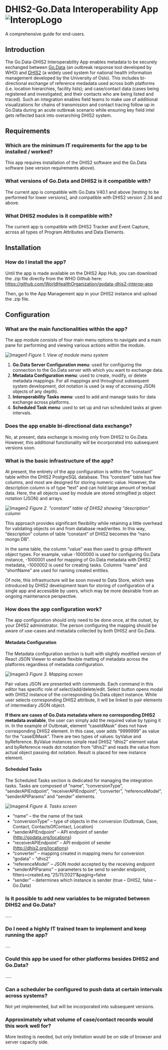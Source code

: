 # DHIS2-Go.Data Interoperability App ![InteropLogo](https://user-images.githubusercontent.com/91990504/156531767-a9ab3a15-2521-47eb-942b-e4c35d283469.png)
A comprehensive guide for end-users.


## Introduction
The Go.Data-DHIS2 Interoperability App enables metadata to be securely exchanged between [Go.Data](https://www.who.int/tools/godata) (an outbreak response tool developed by WHO) and [DHIS2](https://dhis2.org/) (a widely used system for national health information management developed by the University of Oslo). This includes bi-directional exchange of reference medadata used across both platforms (i.e. location hierarchies, facility lists); and case/contact data (cases being registered and investigated; and their contacts who are being listed and traced). Such an integration enables field teams to make use of additional visualizations for chains of transmission and contact tracing follow up in Go.Data during an acute outbreak scenario while ensuring key field intel gets reflected back into overarching DHIS2 system. 

## Requirements
### Which  are the minimum IT requirements for the app to be installed / worked?
This app requires installation of the DHIS2 software and the Go.Data software (see version requirements above). 

### What  versions of Go.Data and DHIS2 is it compatible with?
The current app is compatible with Go.Data V40.1 and above [testing to be performed for lower versions], and compatible with DHIS2 version 2.34 and above.

### What DHIS2  modules is it compatible with?
The current app is compatible with DHIS2 Tracker and Event Capture, across all types of Program Attributes and Data Elements.

## Installation 
### How do I install the app?
Until the app is made available on the DHIS2 App Hub, you can download the .zip file directly from the WHO Github here: https://github.com/WorldHealthOrganization/godata-dhis2-interop-app

Then, go to the App Management app in your DHIS2 instance and upload the .zip file.

## Configuration
### What are the main functionalities within the app?
The app module consists of four main menu options to navigate and a main pane for performing and viewing various actions within the module.

![Imagen1](https://user-images.githubusercontent.com/91990504/156535570-6dc5450e-e2ae-4153-9b78-9e920c6fecfa.png)
*Figure 1. View of module menu system*

1. **Go.Data Server Configuration menu**: used for configuring the connection to the Go.Data server with which you want to exchange data.
2. **Metadata Configuration menu**: used to create, modify, or delete metadata mappings. For all mappings and throughout subsequent system development, dot notation is used (a way of accessing JSON objects of any depth).
3. **Interoperability Tasks menu**: used to add and manage tasks for data exchange across platforms.
4. **Scheduled Task menu**: used to set up and run scheduled tasks at given intervals.

### Does the app enable bi-directional data exchange?
No, at present, data exchange is moving only from DHIS2 to Go.Data. However, this additional functionality will be incorporated into subsequent versions soon.
 
### What is the basic infrastructure of the app?
At present, the entirety of the app configuration is within the “constant” table within the DHIS2 PostgreSQL database. This “constant” table has few columns, and most are designed for storing numeric value. However, the description column is of type “text” and can hold large amount of textual data. Here, the all objects used by module are stored stringified js object notation (JSON) and arrays. 

![Imagen2](https://user-images.githubusercontent.com/91990504/156534998-300c0095-616b-4d6c-aeb5-3abc02cf75d3.png)
*Figure 2. "constant" table of DHIS2 showing "description" column*

This approach provides significant flexibility while retaining a little overhead for validating objects on and from database read/writes. In this way, “description” column of table “constant” of DHIS2 becomes the “nano mongo DB”.  

In the same table, the column “value” was then used to group different object types. For example, value -1000000 is used for configuring Go.Data instance, -1000001 used for mapping of Go.Data metadata with DHIS2 metadata, -1000002 is used for creating tasks. Columns “name” and “shortName” are used for naming created entities. 

Of note,  this infrastructure will be soon moved to Data Store, which was introduced by DHIS2 development team for storing of configuration of a single app and accessible by users, which may be more desirable from an ongoing maintenance perspective.

### How does the app configuration work?
The app configuration should only need to be done once, at the outset, by your DHIS2 administrator. The person configuring the mapping should be aware of use-cases and metadata collected by both DHIS2 and Go.Data.

#### Metadata Configuration
The Metadata configuration section is built with slightly modified version of React JSON Viewer to enable flexible matting of metadata across the platforms regardless of metadata configuration. 

![Imagen3](https://user-images.githubusercontent.com/91990504/156535193-cad7db65-a8cc-46c0-8cff-01a1612dad1b.png)
*Figure 3. Mapping screen*

Pair values JSON are presented with commands. Each command in this editor has specific role of select/add/delete/edit. Select button opens modal with DHIS2 instance of the corresponding Go.Data object instance. While user selects corresponding DHIS2 attribute, it will be linked to pair elements of intermediary JSON object. 

**If there are cases of Go.Data metadata where no corresponding DHIS2 metadata available**, the user can simply add the required value by typing it in. In the example of Outbreak, element “caseIdMask” does not have corresponding DHIS2 element. In this case, user adds “9999999” as value for the “caseIDMask”. There are two types of values: byValue and byReference. ByValue instances simple read DHIS2 “dhis2” element value and byReference reads dot notation from “dhis2” and reads the value from actual object passing dot notation. Result is placed for new instance element. 

#### Scheduled Tasks
The Scheduled Tasks section is dedicated for managing the integration tasks. Tasks are composed of “name”, “conversionType”, “senderAPIEndpoint”, “receiverAPIEndpoint”, “converter”, “referenceModel”, “senderAPIParams” and “sender” elements. 

![Imagen4](https://user-images.githubusercontent.com/91990504/156535781-73d73b27-4d04-4bec-9418-7561c4da982e.png)
*Figure 4. Tasks screen*

- “name” – the  the name of the task
- “conversionType” – type of objects in the conversion (Outbreak, Case, Contact, ContactsOfContact, Location) 
- “senderAPIEndpoint” – API endpoint of sender (http://godata.org/locations) 
- “receiverAPIEndpoint” – API endpoint of sender (http://dhis2.org/locations) 
- “converter” – mapping created in mapping menu for conversion “godata” – “dhis2”
- “referenceModel” – JSON model accepted by the receiving endpoint
- “senderAPIParams” – parameters to be send to sender endpoint, filters=created.eq.”25/11/2021”&paging=false
- “sender” – determines which instance is sender (true – DHIS2, false – Go.Data)


### Is it possible to add new variables to be migrated between DIHS2 and Go.Data?
…..


### Do I need a highly IT trained team to implement and keep running the app?
….


### Could this app be used for other platforms besides DHIS2 and Go.Data?
…..

### Can a scheduler be configured to push data at certain intervals across systems?
Not yet implemented, but will be incorporated into subsequent versions.

### Approximately what volume of case/contact records would this work well for?
More testing is needed, but only limitation would be on side of browser and server capacity side.










